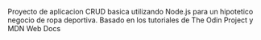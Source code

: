 Proyecto de aplicacion CRUD basica utilizando Node.js para un hipotetico negocio de ropa deportiva.
Basado en los tutoriales de The Odin Project y MDN Web Docs